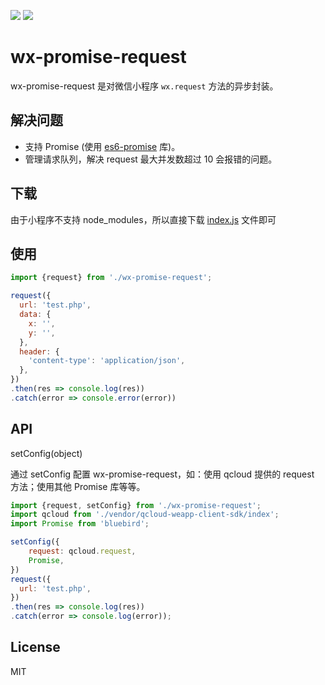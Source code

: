 ![](https://img.shields.io/badge/build-passing-44cb11.svg)
![](https://img.shields.io/badge/platform-Wechat-44cb11.svg)

# wx-promise-request
wx-promise-request 是对微信小程序 `wx.request` 方法的异步封装。

## 解决问题
- 支持 Promise (使用 [es6-promise](https://github.com/stefanpenner/es6-promise) 库)。
- 管理请求队列，解决 request 最大并发数超过 10 会报错的问题。

## 下载
由于小程序不支持 node_modules，所以直接下载 [index.js](https://joezheng2015.github.io/wx-promise-request/dist/index.js) 文件即可

## 使用
``` javascript
import {request} from './wx-promise-request';

request({
  url: 'test.php',
  data: {
    x: '',
    y: '',
  },
  header: {
    'content-type': 'application/json',
  },
})
.then(res => console.log(res))
.catch(error => console.error(error))
```

## API
setConfig(object)

通过 setConfig 配置 wx-promise-request，如：使用 qcloud 提供的 request 方法；使用其他 Promise 库等等。
``` javascript
import {request, setConfig} from './wx-promise-request';
import qcloud from './vendor/qcloud-weapp-client-sdk/index';
import Promise from 'bluebird';

setConfig({
    request: qcloud.request,
    Promise,
})
request({
  url: 'test.php',
})
.then(res => console.log(res))
.catch(error => console.log(error));
```

## License
MIT
